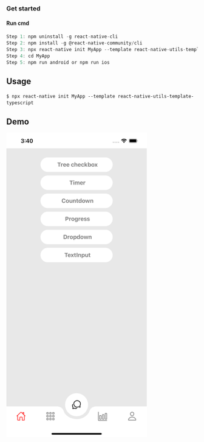 ### Get started
#### Run cmd
```js
Step 1: npm uninstall -g react-native-cli
Step 2: npm install -g @react-native-community/cli
Step 3: npx react-native init MyApp --template react-native-utils-template-typescript
Step 4: cd MyApp
Step 5: npm run android or npm run ios
```

## Usage
`$ npx react-native init MyApp --template react-native-utils-template-typescript`

## Demo
![](https://github.com/hoaphantn7604/file-upload/blob/master/document/template/demo.png)